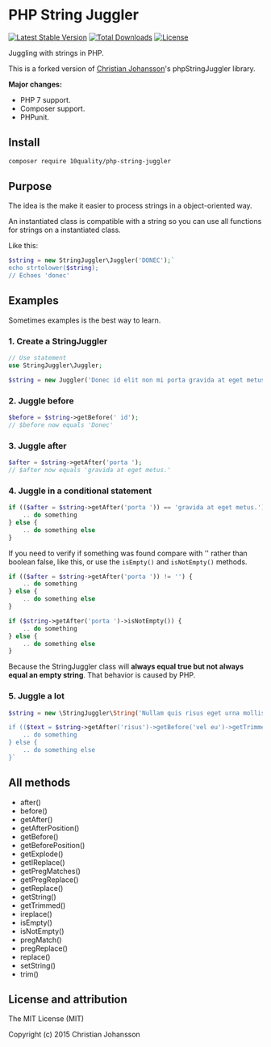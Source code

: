 # PHP String Juggler

[![Latest Stable Version](https://poser.pugx.org/10quality/php-string-juggler/v/stable)](https://packagist.org/packages/10quality/php-string-juggler)
[![Total Downloads](https://poser.pugx.org/10quality/php-string-juggler/downloads)](https://packagist.org/packages/10quality/php-string-juggler)
[![License](https://poser.pugx.org/10quality/php-string-juggler/license)](https://packagist.org/packages/10quality/php-string-juggler)

Juggling with strings in PHP.

This is a forked version of [Christian Johansson](https://github.com/cjohansson)'s phpStringJuggler library.

**Major changes:**

* PHP 7 support.
* Composer support.
* PHPunit.

## Install

```bash
composer require 10quality/php-string-juggler
```

## Purpose
The idea is the make it easier to process strings in a object-oriented way.

An instantiated class is compatible with a string so you can use all functions for strings on a instantiated class.

Like this:

``` php
$string = new StringJuggler\Juggler('DONEC');`
echo strtolower($string);
// Echoes 'donec'
```

## Examples
Sometimes examples is the best way to learn.

### 1. Create a StringJuggler

``` php
// Use statement
use StringJuggler\Juggler;

$string = new Juggler('Donec id elit non mi porta gravida at eget metus.');
```

### 2. Juggle before

``` php
$before = $string->getBefore(' id');
// $before now equals 'Donec'
```

### 3. Juggle after

``` php
$after = $string->getAfter('porta ');
// $after now equals 'gravida at eget metus.'
```

### 4. Juggle in a conditional statement

``` php
if (($after = $string->getAfter('porta ')) == 'gravida at eget metus.') {
	.. do something
} else {
	.. do something else
}
```

If you need to verify if something was found compare with '' rather than boolean false, like this, or use the `isEmpty()` and `isNotEmpty()` methods.

``` php
if (($after = $string->getAfter('porta ')) != '') {
	.. do something
} else {
	.. do something else
}
```

``` php
if ($string->getAfter('porta ')->isNotEmpty()) {
	.. do something
} else {
	.. do something else
}
```

Because the StringJuggler class will **always equal true but not always equal an empty string**. That behavior is caused by PHP.

### 5. Juggle a lot

``` php
$string = new \StringJuggler\String('Nullam quis risus eget urna mollis ornare vel eu leo. Vestibulum id ligula porta felis euismod semper. Cras justo odio, dapibus ac facilisis in, egestas eget quam. Cras justo odio, dapibus ac facilisis in, egestas eget quam. Vestibulum id ligula porta felis euismod semper. Lorem ipsum dolor sit amet, consectetur adipiscing elit. Etiam porta sem malesuada magna mollis euismod. Vestibulum id ligula porta felis euismod semper. Nullam id dolor id nibh ultricies vehicula ut id elit. Donec id elit non mi porta gravida at eget metus. Morbi leo risus, porta ac consectetur ac, vestibulum at eros. Curabitur blandit tempus porttitor. Cras justo odio, dapibus ac facilisis in, egestas eget quam. Aenean eu leo quam. Pellentesque ornare sem lacinia quam venenatis vestibulum. Cras justo odio, dapibus ac facilisis in, egestas eget quam. Etiam porta sem malesuada magna mollis euismod. Fusce dapibus, tellus ac cursus commodo, tortor mauris condimentum nibh, ut fermentum massa justo sit amet risus. Nullam id dolor id nibh ultricies vehicula ut id elit. Donec id elit non mi porta gravida at eget metus. Integer posuere erat a ante venenatis dapibus posuere velit aliquet. Maecenas sed diam eget risus varius blandit sit amet non magna. Praesent commodo cursus magna, vel scelerisque nisl consectetur et.');`

if (($text = $string->getAfter('risus')->getBefore('vel eu')->getTrimmed()) == 'eget urna mollis ornare') {
	.. do something
} else {
	.. do something else
}`
```

## All methods

* after()
* before()
* getAfter()
* getAfterPosition()
* getBefore()
* getBeforePosition()
* getExplode()
* getIReplace()
* getPregMatches()
* getPregReplace()
* getReplace()
* getString()
* getTrimmed()
* ireplace()
* isEmpty()
* isNotEmpty()
* pregMatch()
* pregReplace()
* replace()
* setString()
* trim()

## License and attribution

The MIT License (MIT)

Copyright (c) 2015 Christian Johansson
